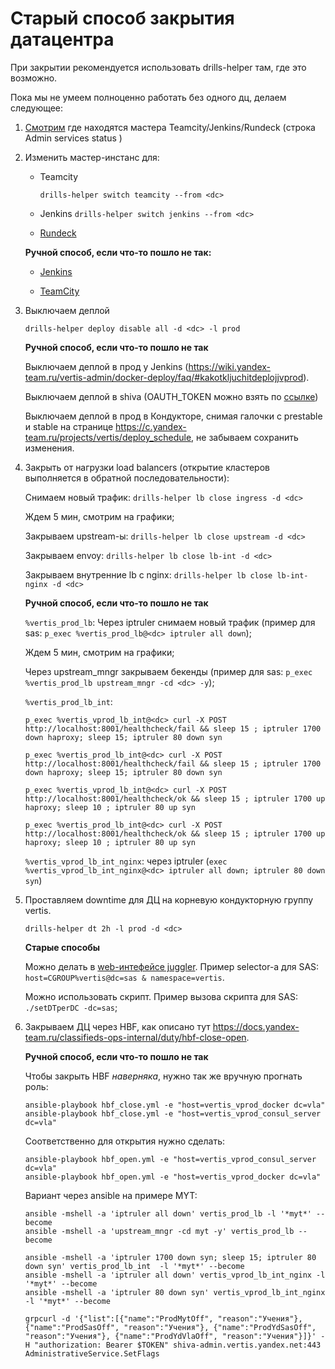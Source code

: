 # Старый способ закрытия датацентра

При закрытии рекомендуется использовать drills-helper  там, где это возможно.

Пока мы не умеем полноценно работать без одного дц, делаем следующее:

1. [Смотрим](https://grafana.vertis.yandex-team.ru/d/I1-gRG8Zk/drills-overview?orgId=1&refresh=1m) где находятся мастера Teamcity/Jenkins/Rundeck (строка Admin services status )

2. Изменить мастер-инстанс для:
    * Teamcity

        `drills-helper switch teamcity --from <dc>`
    * Jenkins
        `drills-helper switch jenkins --from <dc>`
    * [Rundeck](https://wiki.yandex-team.ru/vertis-admin/rundeck/#drills)

    **Ручной способ, если что-то пошло не так:**

    * [Jenkins](../services/ci/jenkins.md#pereklyuchenie-v-drugoj-dc)

    * [TeamCity](../services/ci/teamcity.md#pereklyuchenie-v-drugoj-dc)
3. Выключаем деплой

   `drills-helper deploy disable all -d <dc> -l prod `

   **Ручной способ, если что-то пошло не так**

   Выключаем деплой в прод у Jenkins (https://wiki.yandex-team.ru/vertis-admin/docker-deploy/faq/#kakotkljuchitdeplojjvprod).

   Выключаем деплой в shiva (OAUTH_TOKEN  можно взять по [ссылке](https://oauth.yandex-team.ru/authorize?response_type=token&client_id=1f82008746cd4bcfb3e2679e747974f9))

   Выключаем деплой в прод в Кондукторе, снимая галочки с prestable и stable на странице https://c.yandex-team.ru/projects/vertis/deploy_schedule, не забываем сохранить изменения.

4. Закрыть от нагрузки load balancers (открытие кластеров выполняется в обратной последовательности):

   Cнимаем новый трафик: `drills-helper lb close ingress -d <dc> `

   Ждем 5 мин, смотрим на графики;

   Закрываем upstream-ы: `drills-helper lb close upstream -d <dc> `

   Закрываем envoy: `drills-helper lb close lb-int -d <dc> `

   Закрываем внутренние lb с nginx: `drills-helper lb close lb-int-nginx -d <dc> `

   **Ручной способ, если что-то пошло не так**

   `%vertis_prod_lb`:
   Через iptruler снимаем новый трафик (пример для sas: `p_exec %vertis_prod_lb@<dc> iptruler all down`);

   Ждем 5 мин, смотрим на графики;

   Через upstream_mngr закрываем бекенды (пример для sas: `p_exec %vertis_prod_lb upstream_mngr -cd <dc> -y`);

   `%vertis_prod_lb_int`:

   `p_exec %vertis_vprod_lb_int@<dc> curl -X POST http://localhost:8001/healthcheck/fail && sleep 15 ; iptruler 1700 down haproxy; sleep 15; iptruler 80 down syn`

   `p_exec %vertis_prod_lb_int@<dc> curl -X POST http://localhost:8001/healthcheck/fail && sleep 15 ; iptruler 1700 down haproxy; sleep 15; iptruler 80 down syn`

   `p_exec %vertis_vprod_lb_int@<dc> curl -X POST http://localhost:8001/healthcheck/ok && sleep 15 ; iptruler 1700 up haproxy; sleep 10 ; iptruler 80 up syn`

   `p_exec %vertis_prod_lb_int@<dc> curl -X POST http://localhost:8001/healthcheck/ok && sleep 15 ; iptruler 1700 up haproxy; sleep 10 ; iptruler 80 up syn`

   `%vertis_vprod_lb_int_nginx`:
   через iptruler (`exec %vertis_vprod_lb_int_nginx@<dc> iptruler all down; iptruler 80 down syn`)

5. Проставляем downtime для ДЦ на корневую кондукторную группу vertis.

   `drills-helper dt 2h -l prod -d <dc> `

   **Старые способы**

   Можно делать в [web-интефейсе juggler](https://juggler.yandex-team.ru/downtimes/). Пример selector-а для SAS: `host=CGROUP%vertis@dc=sas & namespace=vertis`.

   Можно использовать скрипт. Пример вызова скрипта для SAS: `./setDTperDC -dc=sas`;

6. Закрываем ДЦ через HBF, как описано тут https://docs.yandex-team.ru/classifieds-ops-internal/duty/hbf-close-open.

   **Ручной способ, если что-то пошло не так**

   Чтобы закрыть HBF _наверняка_, нужно так же вручную прогнать роль:
   ```
   ansible-playbook hbf_close.yml -e "host=vertis_vprod_docker dc=vla"
   ansible-playbook hbf_close.yml -e "host=vertis_vprod_consul_server dc=vla"
   ```
   Соответственно для открытия нужно сделать:
   ```
   ansible-playbook hbf_open.yml -e "host=vertis_vprod_consul_server dc=vla"
   ansible-playbook hbf_open.yml -e "host=vertis_vprod_docker dc=vla"
   ```
   Вариант через ansible на примере MYT:
   ```
   ansible -mshell -a 'iptruler all down' vertis_prod_lb -l '*myt*' --become
   ansible -mshell -a 'upstream_mngr -cd myt -y' vertis_prod_lb --become

   ansible -mshell -a 'iptruler 1700 down syn; sleep 15; iptruler 80 down syn' vertis_prod_lb_int  -l '*myt*' --become
   ansible -mshell -a 'iptruler all down' vertis_vprod_lb_int_nginx -l '*myt*' --become
   ansible -mshell -a 'iptruler 80 down syn' vertis_vprod_lb_int_nginx -l '*myt*' --become

   grpcurl -d '{"list":[{"name":"ProdMytOff", "reason":"Учения"}, {"name":"ProdSasOff", "reason":"Учения"}, {"name":"ProdYdSasOff", "reason":"Учения"}, {"name":"ProdYdVlaOff", "reason":"Учения"}]}' -H "authorization: Bearer $TOKEN" shiva-admin.vertis.yandex.net:443 AdministrativeService.SetFlags
   ```
